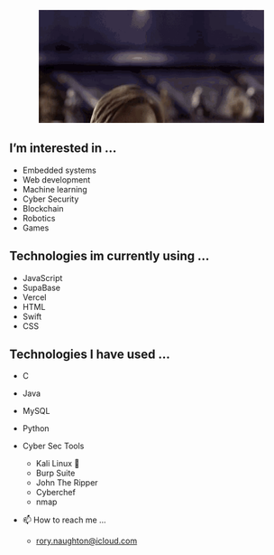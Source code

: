 <p align="center">
  <img src="./obiWanHelloThere.gif" width="400">
</p>
  
  ## I’m interested in ...
  - Embedded systems
  - Web development
  - Machine learning
  - Cyber Security
  - Blockchain
  - Robotics
  - Games
 
  ## Technologies im currently using ...
  - JavaScript
  - SupaBase
  - Vercel
  - HTML
  - Swift
  - CSS

  ## Technologies I have used ...
  - C
  - Java
  - MySQL
  - Python
  - Cyber Sec Tools
    - Kali Linux 🐉
    - Burp Suite
    - John The Ripper
    - Cyberchef
    - nmap

    
- 📫 How to reach me ...
  - rory.naughton@icloud.com  

<!---
RoryNaught/RoryNaught is a ✨ special ✨ repository because its `README.md` (this file) appears on your GitHub profile.
You can click the Preview link to take a look at your changes.
--->

